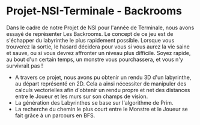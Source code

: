 ﻿# Projet-NSI-Terminale - Backrooms

Dans le cadre de notre Projet de NSI pour l'année de Terminale, nous avons essayé de représenter Les Backrooms.
Le concept de ce jeu est de s'échapper du labyrinthe le plus rapidement possible. Lorsque vous trouverez la sortie, le hasard décidera pour vous si vous aurez la vie saine et sauve, ou si vous devrez affronter un niveau plus difficile. Soyez rapide, au bout d'un certain temps, un monstre vous pourchassera, et vous n'y survivrait pas !

* A travers ce projet, nous avons pu obtenir un rendu 3D d'un labyrinthe, au départ représenté en 2D. Cela a ainsi nécessiter de manipuler des calculs vectorielles afin d'obtenir un rendu propre et net des distances entre le Joueur et les murs sur son champs de vision.
* La génération des Labyrinthes se base sur l'algorithme de Prim.
* La recherche du chemin le plus court entre le Monstre et le Joueur se fait grâce à un parcours en BFS.

